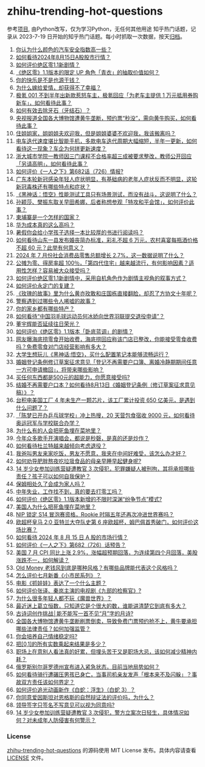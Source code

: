 # zhihu-trending-hot-questions
参考[项目](https://github.com/justjavac/zhihu-trending-hot-questions), 由Python改写，仅为学习Python，无任何其他用途
知乎热门话题，记录从 2023-7-19
日开始的知乎热门话题。每小时抓取一次数据，按天[归档](./data)。
<!-- BEGIN -->
<!-- 最后更新时间 2024-08-15 08:25:03.674895 -->
1. [你认为什么颜色的汽车安全指数高一些？](https://www.zhihu.com/question/647659233)
1. [如何看待2024年8月15日A股股市行情？](https://www.zhihu.com/question/664256733)
1. [如何评价绝区零1.1新剧情？](https://www.zhihu.com/question/664266565)
1. [《绝区零》1.1版本的限定 UP 角色「青衣」的抽取价值如何？](https://www.zhihu.com/question/664266657)
1. [你的快乐是不是也源于钱？](https://www.zhihu.com/question/663965040)
1. [为什么嫁给爱情，却获得不了幸福？](https://www.zhihu.com/question/664260357)
1. [极氪 001 不到半年出新款惹怒车主，极氪回应「为老车主提供 1 万元抵用券购新车」，如何看待此事？](https://www.zhihu.com/question/664290687)
1. [如何有效去除牙石（牙结石）？](https://www.zhihu.com/question/30461638)
1. [央视报道全国各大博物馆遭黄牛垄断，预约票“秒没”，需向黄牛购买，如何看待此事？](https://www.zhihu.com/question/664169684)
1. [住姐姐家，姐姐姐夫欢迎我，但是姐姐婆婆不欢迎我，我该搬离吗？](https://www.zhihu.com/question/664035995)
1. [电车迭代速度堪比智能手机，多款电车迭代周期大幅缩短，半年一更新，如何看待这一现象？车企为何拼更新速度？](https://www.zhihu.com/question/664278914)
1. [浙大城市学院一教师因三门课程不合格率超三成被要求整改，教师公开回应「另请高明」，如何看待此事？](https://www.zhihu.com/question/664245251)
1. [如何评价《一人之下》第682话（726）情报?](https://www.zhihu.com/question/664262809)
1. [广东本轮新冠感染年轻人症状明显，有基础病的老年人症状反而不明显，这轮新冠毒株还有哪些特点和症状？](https://www.zhihu.com/question/664333152)
1. [《黑神话：悟空》性能测试工具只有场景测试，而没有战斗，这说明了什么？](https://www.zhihu.com/question/664180603)
1. [孙颖莎、樊振东取关早田希娜，后者称想参观「特攻和平会馆」，如何评价此事？](https://www.zhihu.com/question/664268941)
1. [柬埔寨是一个怎样的国家？](https://www.zhihu.com/question/40132295)
1. [华为成本真的这么高吗？](https://www.zhihu.com/question/663996508)
1. [暑假你会给小学孩子选择一本比较厚的书进行阅读吗？](https://www.zhihu.com/question/660702584)
1. [如何看待山东一县发布婚丧简办标准，彩礼不超 6 万元，农村喜宴每瓶酒价格不超 60 元？此举有何意义？](https://www.zhihu.com/question/664261575)
1. [2024 年 7 月份社会消费品零售总额增长 2.7%，这一数据说明了什么？](https://www.zhihu.com/question/664339061)
1. [公摊为零、得房率超 100％，「第四代住宅」越来越流行，有何影响因素？适用性怎样？容易被大众接受吗？](https://www.zhihu.com/question/664185888)
1. [如何评价绝区零1.1新剧情中，采用自机角色作为剧情主视角的叙事方式？](https://www.zhihu.com/question/664335072)
1. [如何评价永定门的复建？](https://www.zhihu.com/question/663153481)
1. [《玫瑰的故事》里为什么黄亦玫敢和庄国栋直接翻脸，却忍了方协文十年呢？](https://www.zhihu.com/question/660716769)
1. [警察遇到过哪些令人唏嘘的故事？](https://www.zhihu.com/question/509821903)
1. [你的家乡都有哪些特产？](https://www.zhihu.com/question/491627702)
1. [如何看待“中国羽毛球运动员何冰娇向世界羽联提交退役申请”？](https://www.zhihu.com/question/664176813)
1. [董宇辉能否延续往日荣光？](https://www.zhihu.com/question/662672660)
1. [如何评价《绝区零》1.1版本「卧底蓝调」的剧情？](https://www.zhihu.com/question/664256585)
1. [网友曝海底捞零食开始收费，海底捞回应称该门店已整改，你能接受零食收费吗？免费零食对门店经营影响有多大？](https://www.zhihu.com/question/664267518)
1. [大学生想玩儿《黑神话:悟空》，买什么配置笔记本能够流畅运行？](https://www.zhihu.com/question/664277713)
1. [婚姻登记条例修订草案征求意见「登记不再需要户口簿、离婚冷静期期间任意一方可申请撤回」，将带来哪些影响？](https://www.zhihu.com/question/664302020)
1. [买任何东西都是500元的超能力，你愿意接受吗?](https://www.zhihu.com/question/661822808)
1. [结婚不再需要户口本？如何看待8月13日《婚姻登记条例（修订草案征求意见稿）》？](https://www.zhihu.com/question/664301649)
1. [台积电美国工厂 4 年未生产一颗芯片，该工厂累计投资 650 亿美元，是遇到什么问题了？](https://www.zhihu.com/question/664245296)
1. [「陈梦已开办乒乓球学校」冲上热搜，20 天营包食宿收 9000 元，如何看待奥运冠军与学校联合办学？](https://www.zhihu.com/question/664246867)
1. [为什么有的人会把死鱼埋在菜地里？](https://www.zhihu.com/question/664000118)
1. [今年众多歌手开演唱会，都说是秒磬，是真的还是炒作？](https://www.zhihu.com/question/664038996)
1. [如何看待杜兰特越来越倾向考虑退役？](https://www.zhihu.com/question/664167556)
1. [我爸叫男友来家吃饭，男友不愿意，我夹在中间好难受，该怎么办才好？](https://www.zhihu.com/question/664268140)
1. [如何劝导肥胖熬夜吃垃圾食品的母亲早睡早起健身呢?](https://www.zhihu.com/question/663271122)
1. [14 岁少女参加训练营疑遭教官 3 次侵犯，犯罪嫌疑人被刑拘，其将承担哪些责任？孩子可以如何自我保护？](https://www.zhihu.com/question/664266273)
1. [保姆相处久了会成为家人吗？](https://www.zhihu.com/question/388075832)
1. [中年失业，工作找不到，真的要去打零工吗？](https://www.zhihu.com/question/659125052)
1. [如何评价《绝区零》1.1版本新增的不限时深渊“纷争节点”模式?](https://www.zhihu.com/question/664255340)
1. [美国人为什么把死鱼埋在菜地里？](https://www.zhihu.com/question/664000118)
1. [NIP 锁定 S14 冒泡赛资格，Rookie 时隔五年还再次冲进世界赛吗？](https://www.zhihu.com/question/664170844)
1. [欧超杯皇马 2:0 亚特兰大夺队史第 6 座欧超杯，姆巴佩首秀破门，如何评价这场比赛？](https://www.zhihu.com/question/664323100)
1. [如何看待 2024 年 8 月 15 日 A 股的市场行情？](https://www.zhihu.com/question/664335530)
1. [如何评价《一人之下》第682（726）话预告？](https://www.zhihu.com/question/664263866)
1. [美国 7 月 CPI 同比上涨 2.9%，涨幅超预期回落，为连续第四个月回落，美股涨跌不一，如何解读？](https://www.zhihu.com/question/664299991)
1. [Old Money 老钱风到底是哪种风格？有哪些品牌能代表这个风格吗？](https://www.zhihu.com/question/662027280)
1. [怎么评价七月新番《小市民系列》？](https://www.zhihu.com/question/662743011)
1. [电影《抓娃娃》表达了一个什么主题？](https://www.zhihu.com/question/661646782)
1. [如何评价张译、秦岚主演的电视剧《九部的检察官》?](https://www.zhihu.com/question/664108138)
1. [为什么很多年轻人都不玩《魔兽世界》？](https://www.zhihu.com/question/663969712)
1. [最近迷上葛立恒数，只知道它是个很大的数，谁能讲清楚它到底有多大？](https://www.zhihu.com/question/436083856)
1. [古诗词创作挑战│能不能写一首不见“月”字的月诗?](https://www.zhihu.com/question/662589346)
1. [全国各大博物馆遭黄牛垄断刷票倒卖，导致免费门票预约抢不上，黄牛要承担哪些法律责任？如何加强监管？](https://www.zhihu.com/question/664169684)
1. [你会培养自己情绪稳定吗?](https://www.zhihu.com/question/664108789)
1. [把[0,1]的所有实数乘起来结果是多少？](https://www.zhihu.com/question/663239923)
1. [职场上在意别人看法真的好累，但埋头苦干又是职场大忌，该如何减少精神内耗？](https://www.zhihu.com/question/662639734)
1. [俄罗斯别尔哥罗德州宣布进入紧急状态，目前当地局势如何？](https://www.zhihu.com/question/664262542)
1. [如何看待骑行遭碾压男孩已身亡，当事司机亲友发声「根本来不及闪躲」？事故双方责任该如何界定？](https://www.zhihu.com/question/664201157)
1. [如何评价追光动画新作《白蛇：浮生》（白蛇 3）？](https://www.zhihu.com/question/663604797)
1. [你同意爱因斯坦对恩格斯的自然辩证法的评价吗，为什么？](https://www.zhihu.com/question/45051606)
1. [领导签字只签名不写意见可以视为同意吗?](https://www.zhihu.com/question/660170567)
1. [14 岁少女参加训练营疑遭教官 3 次侵犯，警方立案次日轻生，具体情况如何？对未成年人防侵害有何警示？](https://www.zhihu.com/question/664242981)
<!-- END -->
### License
[zhihu-trending-hot-questions](https://github.com/yaogengzhu/zhihu-trending-hot-questions)
的源码使用 MIT License 发布。具体内容请查看 [LICENSE](./LICENSE) 文件。
